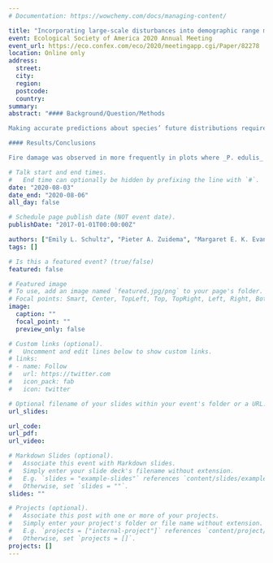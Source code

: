 ```yaml
---
# Documentation: https://wowchemy.com/docs/managing-content/

title: "Incorporating large-scale disturbances into demographic range models: The importance of fire as a factor limiting the distribution of Pinus edulis"
event: Ecological Society of America 2020 Annual Meeting
event_url: https://eco.confex.com/eco/2020/meetingapp.cgi/Paper/82278
location: Online only
address:
  street:
  city:
  region:
  postcode:
  country:
summary:
abstract: "#### Background/Question/Methods

Making accurate predictions about species’ future distributions requires a holistic understanding of the factors that determine species range limits. Previous studies of range limits have focused primarily on the direct effects of climate and competition as drivers of range limits. However, climate may also play an indirect role in shaping species distributions via its effect on disturbance regimes. Indeed, previous research on _P. edulis_ demonstrated that climate and competition together were not enough to explain the geographic distribution: projected population growth rates were high at high-elevation locations where climate is was favorable but _P. edulis_ is absent. Here, we used a stochastic demographic range model to evaluate the role of disturbance, particularly fire, as a factor influencing the geographic distribution of _Pinus edulis_, a tree species at the arid edge of the forest biome. We parameterized the model with census data on 23,426 trees in 1,941 forest inventory plots and incorporated fire as a stochastic disturbance based on fire occurrence data. We then projected the expected _P. edulis_ distribution based on its long-term demographic performance.

#### Results/Conclusions

Fire damage was observed in more frequently in plots where _P. edulis_ was absent than in plots where _P. edulis_ was present (4.7% vs 1.7%). In plots that experienced fire, mortality rates of _P. edulis_ were 54.9% in plots experiencing only ground fire damage, 78.6% in plots experiencing ground fire and crown fire damage, and 96.5% in plots experiencing crown fire damage, suggesting that fire can be a major driver of mortality in _P. edulis_. Applying stochastic fire return intervals (FRI) characteristic of three forest types of the Colorado Plateau region – Ponderosa pine, mixed conifer, and spruce-fir forests – we find that the long-term stochastic growth rate of _P. edulis_ in the presence of fire is below the replacement level of 1.0 in the two forest types with lower FRI. While the direct effects of climate are an important driver of geographic distributions, the fundamental Earth system process of fire is likely necessary to explain _P. edulis_’ distribution. Cross-scale interactions between climate and disturbance can lead to complex dynamics that are not predictable from models that include only climate and competition."

# Talk start and end times.
#   End time can optionally be hidden by prefixing the line with `#`.
date: "2020-08-03"
date_end: "2020-08-06"
all_day: false

# Schedule page publish date (NOT event date).
publishDate: "2017-01-01T00:00:00Z"

authors: ["Emily L. Schultz", "Pieter A. Zuidema", "Margaret E. K. Evans"]
tags: []

# Is this a featured event? (true/false)
featured: false

# Featured image
# To use, add an image named `featured.jpg/png` to your page's folder. 
# Focal points: Smart, Center, TopLeft, Top, TopRight, Left, Right, BottomLeft, Bottom, BottomRight.
image:
  caption: ""
  focal_point: ""
  preview_only: false

# Custom links (optional).
#   Uncomment and edit lines below to show custom links.
# links:
# - name: Follow
#   url: https://twitter.com
#   icon_pack: fab
#   icon: twitter

# Optional filename of your slides within your event's folder or a URL.
url_slides:

url_code:
url_pdf:
url_video:

# Markdown Slides (optional).
#   Associate this event with Markdown slides.
#   Simply enter your slide deck's filename without extension.
#   E.g. `slides = "example-slides"` references `content/slides/example-slides.md`.
#   Otherwise, set `slides = ""`.
slides: ""

# Projects (optional).
#   Associate this post with one or more of your projects.
#   Simply enter your project's folder or file name without extension.
#   E.g. `projects = ["internal-project"]` references `content/project/deep-learning/index.md`.
#   Otherwise, set `projects = []`.
projects: []
---
```


